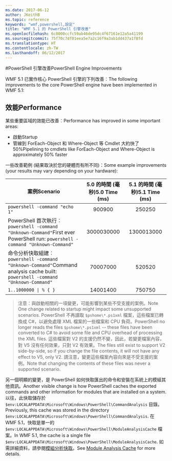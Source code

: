 ```yaml
---
ms.date: 2017-06-12
author: JKeithB
ms.topic: reference
keywords: "wmf,powershell,設定"
title: "WMF 5.1 的 PowerShell 引擎改善"
ms.openlocfilehash: 6c8000ccfc59ab46de95dc4f67161e12a5a41199
ms.sourcegitcommit: 75f70c7df01eea5e7a2c16f9a3ab1dd437a1f8fd
ms.translationtype: HT
ms.contentlocale: zh-TW
ms.lasthandoff: 06/12/2017
---
```

#<a name="powershell-engine-improvements"></a><span data-ttu-id="667d8-103">PowerShell 引擎改善</span><span class="sxs-lookup"><span data-stu-id="667d8-103">PowerShell Engine Improvements</span></span>

<span data-ttu-id="667d8-104">WMF 5.1 已實作核心 PowerShell 引擎的下列改善︰</span><span class="sxs-lookup"><span data-stu-id="667d8-104">The following improvements to the core PowerShell engine have been implemented in WMF 5.1:</span></span>


## <a name="performance"></a><span data-ttu-id="667d8-105">效能</span><span class="sxs-lookup"><span data-stu-id="667d8-105">Performance</span></span> ##

<span data-ttu-id="667d8-106">某些重要區域的效能已改善︰</span><span class="sxs-lookup"><span data-stu-id="667d8-106">Performance has improved in some important areas:</span></span>

- <span data-ttu-id="667d8-107">啟動</span><span class="sxs-lookup"><span data-stu-id="667d8-107">Startup</span></span>
- <span data-ttu-id="667d8-108">管線到 ForEach-Object 和 Where-Object 等 Cmdlet 大約快了 50%</span><span class="sxs-lookup"><span data-stu-id="667d8-108">Pipelining to cmdlets like ForEach-Object and Where-Object is approximately 50% faster</span></span> 

<span data-ttu-id="667d8-109">一些改善範例 (結果取決於您的硬體而有所不同)：</span><span class="sxs-lookup"><span data-stu-id="667d8-109">Some example improvements (your results may vary depending on your hardware):</span></span> 

| <span data-ttu-id="667d8-110">案例</span><span class="sxs-lookup"><span data-stu-id="667d8-110">Scenario</span></span> | <span data-ttu-id="667d8-111">5.0 的時間 (毫秒)</span><span class="sxs-lookup"><span data-stu-id="667d8-111">5.0 Time (ms)</span></span> | <span data-ttu-id="667d8-112">5.1 的時間 (毫秒)</span><span class="sxs-lookup"><span data-stu-id="667d8-112">5.1 Time (ms)</span></span> |
| -------- | :---------------: | :---------------: |
| `powershell -command "echo 1"` | <span data-ttu-id="667d8-113">900</span><span class="sxs-lookup"><span data-stu-id="667d8-113">900</span></span> | <span data-ttu-id="667d8-114">250</span><span class="sxs-lookup"><span data-stu-id="667d8-114">250</span></span> |
| <span data-ttu-id="667d8-115">PowerShell 首次執行︰`powershell -command "Unknown-Command"`</span><span class="sxs-lookup"><span data-stu-id="667d8-115">First ever PowerShell run: `powershell -command "Unknown-Command"`</span></span> | <span data-ttu-id="667d8-116">30000</span><span class="sxs-lookup"><span data-stu-id="667d8-116">30000</span></span> | <span data-ttu-id="667d8-117">13000</span><span class="sxs-lookup"><span data-stu-id="667d8-117">13000</span></span> |
| <span data-ttu-id="667d8-118">命令分析快取組建︰`powershell -command "Unknown-Command"`</span><span class="sxs-lookup"><span data-stu-id="667d8-118">Command analysis cache built: `powershell -command "Unknown-Command"`</span></span> | <span data-ttu-id="667d8-119">7000</span><span class="sxs-lookup"><span data-stu-id="667d8-119">7000</span></span> | <span data-ttu-id="667d8-120">520</span><span class="sxs-lookup"><span data-stu-id="667d8-120">520</span></span> |
| <code>1..1000000 &#124; % { }</code> | <span data-ttu-id="667d8-121">1400</span><span class="sxs-lookup"><span data-stu-id="667d8-121">1400</span></span> | <span data-ttu-id="667d8-122">750</span><span class="sxs-lookup"><span data-stu-id="667d8-122">750</span></span> |
  
> <span data-ttu-id="667d8-123">注意：與啟動相關的一項變更，可能影響到某些不受支援的案例。</span><span class="sxs-lookup"><span data-stu-id="667d8-123">Note One change related to startup might impact some unsupported scenarios.</span></span> 
> <span data-ttu-id="667d8-124">PowerShell 不再讀取 `$pshome\*.ps1xml` 檔案，這些檔案已轉換成 C#，以避免處理 XML 檔案的一些檔案和 CPU 負荷。</span><span class="sxs-lookup"><span data-stu-id="667d8-124">PowerShell no longer reads the files `$pshome\*.ps1xml` -- these files have been converted to C# to avoid some file and CPU overhead of processing the XML files.</span></span> 
<span data-ttu-id="667d8-125">這些檔案對 V2 的支援仍然不變，因此，若變更檔案內容，對 V5 沒有任何效果，只對 V2 有效果。</span><span class="sxs-lookup"><span data-stu-id="667d8-125">The files still exist to support V2 side-by-side, so if you change the file contents, it will not have any effect to V5, only V2.</span></span> 
<span data-ttu-id="667d8-126">請注意，變更這些檔案內容向來是不受支援的案例。</span><span class="sxs-lookup"><span data-stu-id="667d8-126">Note that changing the contents of these files was never a supported scenario.</span></span>

<span data-ttu-id="667d8-127">另一個明顯的變更，是 PowerShell 如何快取匯出的命令和安裝在系統上的模組其他資訊。</span><span class="sxs-lookup"><span data-stu-id="667d8-127">Another visible change is how PowerShell caches the exported commands and other information for modules that are installed on a system.</span></span> <span data-ttu-id="667d8-128">以往，此快取儲存於 `$env:LOCALAPPDATA\Microsoft\Windows\PowerShell\CommandAnalysis` 目錄。</span><span class="sxs-lookup"><span data-stu-id="667d8-128">Previously, this cache was stored in the directory `$env:LOCALAPPDATA\Microsoft\Windows\PowerShell\CommandAnalysis`.</span></span> <span data-ttu-id="667d8-129">在 WMF 5.1，快取是單一的 `$env:LOCALAPPDATA\Microsoft\Windows\PowerShell\ModuleAnalysisCache` 檔案。</span><span class="sxs-lookup"><span data-stu-id="667d8-129">In WMF 5.1, the cache is a single file `$env:LOCALAPPDATA\Microsoft\Windows\PowerShell\ModuleAnalysisCache`.</span></span>
<span data-ttu-id="667d8-130">如需詳細資料，請參閱[模組分析快取](scenarios-features.md#module-analysis-cache)。</span><span class="sxs-lookup"><span data-stu-id="667d8-130">See [Module Analysis Cache](scenarios-features.md#module-analysis-cache) for more details.</span></span>

